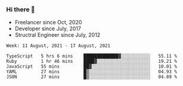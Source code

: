 ### Hi there 👋

- Freelancer since Oct, 2020
- Developer since July, 2017
- Structral Engineer since July, 2012

<!--START_SECTION:waka-->
```text
Week: 11 August, 2021 - 17 August, 2021

TypeScript   5 hrs 6 mins    █████████████▓░░░░░░░░░░░   55.11 % 
Ruby         1 hr 46 mins    ████▓░░░░░░░░░░░░░░░░░░░░   19.21 % 
JavaScript   55 mins         ██▓░░░░░░░░░░░░░░░░░░░░░░   10.01 % 
YAML         27 mins         █▒░░░░░░░░░░░░░░░░░░░░░░░   04.93 % 
JSON         27 mins         █▒░░░░░░░░░░░░░░░░░░░░░░░   04.89 % 
```
<!--END_SECTION:waka-->
